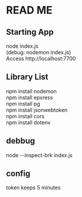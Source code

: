 # READ ME  
## Starting App  
node index.js  
(debug: nodemon index.js)  
Access http://localhost:7700  

## Library List  
npm install nodemon  
npm install epxress  
npm install pg  
npm install jsonwebtoken  
npm install cors  
npm install dotenv  

## debbug  
node --inspect-brk index.js  

## config  
token keeps 5 minutes  